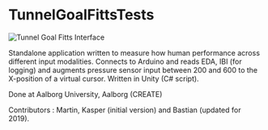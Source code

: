# TunnelGoalFittsTests
![Tunnel Goal Fitts Interface](https://raw.githubusercontent.com/med-material/TunnelGoalFittsTests/master/tunnelgoalfitts.png)

Standalone application written to measure how human performance across different input modalities.
Connects to Arduino and reads EDA, IBI (for logging) and augments pressure sensor input between 200 and 600 to the X-position of a virtual cursor.
Written in Unity (C# script).

Done at Aalborg University, Aalborg (CREATE)

Contributors :
Martin, Kasper (initial version) and Bastian (updated for 2019).
